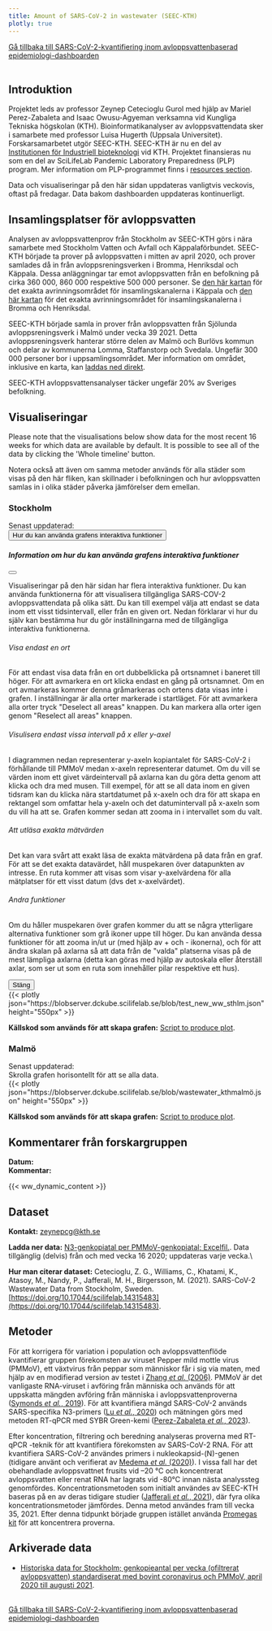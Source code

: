 ```yaml
---
title: Amount of SARS-CoV-2 in wastewater (SEEC-KTH)
plotly: true
---
```


<div class="mt-3">
  <a href="/sv/dashboards/wastewater/covid_quantification/"><i class="bi bi-arrow-left-circle-fill"></i> Gå tillbaka till SARS-CoV-2-kvantifiering inom avloppsvattenbaserad epidemiologi-dashboarden</a>
</div>
<br>

## Introduktion

Projektet leds av professor Zeynep Cetecioglu Gurol med hjälp av Mariel Perez-Zabaleta and Isaac Owusu-Agyeman verksamna vid Kungliga Tekniska högskolan (KTH). Bioinformatikanalyser av avloppsvattendata sker i samarbete med  professor Luisa Hugerth (Uppsala Universitet). Forskarsamarbetet utgör SEEC-KTH. SEEC-KTH är nu en del av [Institutionen för Industriell bioteknologi](https://www.kth.se/dib/department-of-industrial-biotechnology-1.783103) vid KTH. Projektet finansieras nu som en del av SciLifeLab Pandemic Laboratory Preparedness (PLP) program. Mer information om PLP-programmet finns i [resources section](/resources/).

Data och visualiseringar på den här sidan uppdateras vanligtvis veckovis, oftast på fredagar. Data bakom dashboarden uppdateras kontinuerligt.

## Insamlingsplatser för avloppsvatten

Analysen av avloppsvattenprov från Stockholm av SEEC-KTH görs i nära samarbete med Stockholm Vatten och Avfall och Käppalaförbundet. SEEC-KTH började ta prover på avloppsvatten i mitten av april 2020, och prover samlades då in från avloppsreningsverken i Bromma, Henriksdal och Käppala. Dessa anläggningar tar emot avloppsvatten från en befolkning på cirka 360 000, 860 000 respektive 500 000 personer. Se [den här kartan](/wastewater/map_Kappala.pdf) för det exakta avrinningsområdet för insamlingskanalerna i Käppala och [den här kartan](/wastewater/map_Bromma_Henriksdal.pdf) för det exakta avrinningsområdet för insamlingskanalerna i Bromma och Henriksdal.

SEEC-KTH började samla in prover från avloppsvatten från Sjölunda avloppsreningsverk i Malmö under vecka 39 2021. Detta avloppsreningsverk hanterar större delen av Malmö och Burlövs kommun och delar av kommunerna Lomma, Staffanstorp och Svedala. Ungefär 300 000 personer bor i uppsamlingsområdet. Mer information om området, inklusive en karta, kan [laddas ned direkt](/wastewater/sjolunda.pdf).

SEEC-KTH avloppsvattensanalyser täcker ungefär 20% av Sveriges befolkning.

## Visualiseringar

Please note that the visualisations below show data for the most recent 16 weeks for which data are available by default. It is possible to see all of the data by clicking the 'Whole timeline' button.

Notera också att även om samma metoder används för alla städer som visas på den här fliken, kan skillnader i befolkningen och hur avloppsvatten samlas in i olika städer påverka jämförelser dem emellan.

### Stockholm

<div class="alert alert-info">Senast uppdaterad: <span id="last_modified_stockholm"></span></div>

<button type="button" class="btn btn-sm btn-outline-secondary mb-2" data-bs-toggle="modal" data-bs-target="#interactiveFeaturesModal">
  Hur du kan använda grafens interaktiva funktioner
</button>

 <div class="modal fade" id="interactiveFeaturesModal" tabindex="-1" aria-labelledby="interactiveFeaturesModalLabel" aria-hidden="true">
  <div class="modal-dialog modal-lg">
    <div class="modal-content">
      <div class="modal-header">
        <h5 class="modal-title" id="interactiveFeaturesModalLabel">Information om hur du kan använda grafens interaktiva funktioner</h5>
        <button type="button" class="btn-close" data-bs-dismiss="modal" aria-label="Close"></button>
      </div>
      <div class="modal-body">
        <p>Visualiseringar på den här sidan har flera interaktiva funktioner. Du kan använda funktionerna för att visualisera tillgängliga SARS-COV-2 avloppsvattendata på olika sätt. Du kan till exempel välja att endast se data inom ett visst tidsintervall, eller från en given ort. Nedan förklarar vi hur du själv kan bestämma hur du gör inställningarna med de tillgängliga interaktiva funktionerna.</p><h6>Visa endast en ort</h6>
        <p>För att endast visa data från en ort dubbelklicka på ortsnamnet i baneret till höger. För att avmarkera en ort klicka endast en gång på ortsnamnet. Om en ort avmarkeras kommer denna gråmarkeras och ortens data visas inte i grafen. I inställningar är alla orter markerade i startläget. För att avmarkera alla orter tryck "Deselect all areas" knappen. Du kan markera alla orter igen genom "Reselect all areas" knappen.</p>
        <h6>Visulisera endast vissa intervall på x eller y-axel</h6>
        <p>I diagrammen nedan representerar y-axeln kopiantalet för SARS-CoV-2 i förhållande till PMMoV medan x-axeln representerar datumet. Om du vill se värden inom ett givet värdeintervall på axlarna kan du göra detta genom att klicka och dra med musen. Till exempel, för att se all data inom en given tidsram kan du klicka nära startdatumet på x-axeln och dra för att skapa en rektangel som omfattar hela y-axeln och det datumintervall på x-axeln som du vill ha att se. Grafen kommer sedan att zooma in i intervallet som du valt.</p>
        <h6>Att utläsa exakta mätvärden</h6>
        <p>Det kan vara svårt att exakt läsa de exakta mätvärdena på data från en graf. För att se det exakta datavärdet, håll muspekaren över datapunkten av intresse. En ruta kommer att visas som visar y-axelvärdena för alla mätplatser för ett visst datum (dvs det x-axelvärdet).</p>
        <h6>Andra funktioner</h6>
        <p>Om du håller muspekaren över grafen kommer du att se några ytterligare alternativa funktioner som grå ikoner uppe till höger. Du kan använda dessa funktioner för att zooma in/ut ur (med hjälp av + och - ikonerna), och för att ändra skalan på axlarna så att data från de "valda" platserna visas på de mest lämpliga axlarna (detta kan göras med hjälp av autoskala eller återställ axlar, som ser ut som en ruta som innehåller pilar respektive ett hus).</p>
      </div>
      <div class="modal-footer">
        <button type="button" class="btn btn-secondary" data-bs-dismiss="modal">Stäng</button>
      </div>
    </div>
  </div>
</div>

<div class="plot_wrapper mb-3">
  <div class="table-responsive">{{< plotly json="https://blobserver.dckube.scilifelab.se/blob/test_new_ww_sthlm.json" height="550px" >}}</div>
</div>

**Källskod som används för att skapa grafen:** [Script to produce plot](https://github.com/ScilifelabDataCentre/covid-portal-visualisations/blob/main/wastewater/combined_stockholm_regular.py).

### Malmö

<div class="alert alert-info">Senast uppdaterad: <span id="last_modified_malmo"></span></div>

<div class="d-md-none alert alert-info">
  Skrolla grafen horisontellt för att se alla data.
</div>

<div class="plot_wrapper mb-3">
  <div class="table-responsive">{{< plotly json="https://blobserver.dckube.scilifelab.se/blob/wastewater_kthmalmö.json" height="550px" >}}</div>
</div>

**Källskod som används för att skapa grafen:** [Script to produce plot](https://github.com/ScilifelabDataCentre/covid-portal-visualisations/blob/main/wastewater/combined_slu_regular.py).

## Kommentarer från forskargruppen

<div><b>Datum:</b> <span id="kth_comment_date"></span><br><b>Kommentar:</b> <span id="kth_comment"></span></div>

{{< ww_dynamic_content >}}

## Dataset

**Kontakt:** zeynepcg@kth.se

**Ladda ner data:** [N3-genkopiatal per PMMoV-genkopiatal; Excelfil.](https://blobserver.dckube.scilifelab.se/blob/stockholm_wastewater_method_Sep_2021.xlsx). Data tillgänglig (delvis) från och med vecka 16 2020; uppdateras varje vecka.\

**Hur man citerar dataset:**
Cetecioglu, Z. G., Williams, C., Khatami, K., Atasoy, M., Nandy, P., Jafferali, M. H., Birgersson, M. (2021). SARS-CoV-2 Wastewater Data from Stockholm, Sweden. [https://doi.org/10.17044/scilifelab.14315483](https://doi.org/10.17044/scilifelab.14315483).

## Metoder

För att korrigera för variation i population och avloppsvattenflöde kvantifierar gruppen förekomsten av viruset Pepper mild mottle virus (PMMoV), ett växtvirus från peppar som människor får i sig via maten, med hjälp av en modifierad version av testet i [Zhang *et al.* (2006)](https://doi.org/10.1371/journal.pbio.0040003). PMMoV är det vanligaste RNA-viruset i avföring från människa och används för att uppskatta mängden avföring från människa i avloppsvattenproverna ([Symonds *et al.*, 2019](https://doi.org/10.1371/journal.ppat.1007639)). För att kvantifiera mängd SARS-CoV-2 används SARS-specifika N3-primers ([Lu *et al.*, 2020](https://doi.org/10.3201/eid2608.201246)) och mätningen görs med metoden RT-qPCR med SYBR Green-kemi ([Perez-Zabaleta *et al.*, 2023](https://doi.org/10.1016/j.scitotenv.2022.160023)).

Efter koncentration, filtrering och beredning analyseras proverna med RT-qPCR -teknik för att kvantifiera förekomsten av SARS-CoV-2 RNA. För att kvantifiera SARS-CoV-2 användes primers i nukleokapsid-(N)-genen (tidigare använt och verifierat av [Medema *et al.* (2020)](https://doi.org/10.1021/acs.estlett.0c00357)). I vissa fall har det obehandlade avloppsvattnet frusits ​​vid –20 °C och koncentrerat avloppsvatten eller renat RNA har lagrats vid -80°C innan nästa analyssteg genomfördes. Koncentrationsmetoden som initialt användes av SEEC-KTH baseras på en av deras tidigare studier ([Jafferali *et al.*, 2021](https://doi.org/10.1016/j.scitotenv.2020.142939)), där fyra olika koncentrationsmetoder jämfördes. Denna metod användes fram till vecka 35, 2021. Efter denna tidpunkt började gruppen istället använda [Promegas kit](https://se.promega.com/applications/virus-detection-assay-coronavirus-detection-covid-19-sars-cov-2/wastewater-based-epidemiology-covid19/) för att koncentrera proverna.

## Arkiverade data

- [Historiska data for Stockholm; genkopieantal per vecka (ofiltrerat avloppsvatten) standardiserat med bovint coronavirus och PMMoV, april 2020 till augusti 2021](/sv/dashboards/wastewater/historic_stockholm).

<br>
<div class="mt-3">
  <a href="/sv/dashboards/wastewater/covid_quantification/"><i class="bi bi-arrow-left-circle-fill"></i> Gå tillbaka till SARS-CoV-2-kvantifiering inom avloppsvattenbaserad epidemiologi-dashboarden</a>
</div>
